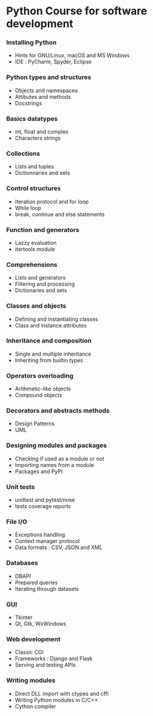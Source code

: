 # Python Course for software development

### Installing Python
 * Hints for GNU/Linux, macOS and MS Windows
 * IDE : PyCharm, Spyder, Eclipse

### Python types and structures
 * Objects and namespaces
 * Attibutes and methods
 * Docstrings

### Basics datatypes
 * int, float and complex
 * Characters strings

### Collections
 * Lists and tuples
 * Dictionnaries and sets

### Control structures
 * Iteration protocol and for loop
 * While loop
 * break, continue and else statements

### Function and generators
 * Lazzy evaluation
 * itertools module

### Comprehensions
 * Lists and generators
 * Filtering and processing
 * Dictionaries and sets

### Classes and objects
 * Defining and instantiating classes
 * Class and instance attributes

### Inheritance and composition
 * Single and multiple inheritance
 * Inheriting from builtin types

### Operators overloading
 * Arithmetic-like objects
 * Compound objects

### Decorators and abstracts methods
 * Design Patterns
 * UML

### Designing modules and packages
 * Checking if used as a module or not
 * Importing names from a module
 * Packages and PyPI

### Unit tests
 * unittest and pytest/nose
 * tests coverage reports

### File I/O
 * Exceptions handling
 * Context manager protocol
 * Data formats : CSV, JSON and XML

### Databases
 * DBAPI
 * Prepared queries
 * Iterating through datasets

### GUI
 * Tkinter
 * Qt, Gtk, WxWindows

### Web development
 * Classic CGI
 * Frameworks : Django and Flask
 * Serving and testing APIs

### Writing modules
 * Direct DLL import with ctypes and cffi
 * Writing Python modules in C/C++
 * Cython compiler